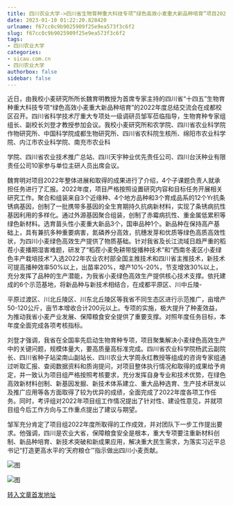 ```yaml
---
title: 四川农业大学->四川省生物育种重大科技专项“绿色高效小麦重大新品种培育”项目2022年度总结会在我校召开 | sicau.com.cn
date: 2023-01-10 01:22:20.828420
urlname: f67cc0c9b9025909f25e9ea573f3c6f2
slug: f67cc0c9b9025909f25e9ea573f3c6f2
tags: 
- 四川农业大学
categories:
- sicau.com.cn
- 四川农业大学
authorbox: false
sidebar: false
---
```

近日，由我校小麦研究所所长魏育明教授为首席专家主持的四川省“十四五”生物育种重大科技专项“绿色高效小麦重大新品种培育”的2022年度总结交流会在成都校区召开。四川省科学技术厅重大专项处一级调研员邹军莅临指导，生物育种专家组组长、副校长刘登才教授参加会议。我校小麦研究所和农学院、四川省农业科学院作物研究所、中国科学院成都生物研究所、四川省农科院生核所、绵阳市农业科学院、内江市农业科学院、南充市农业科
<!--more-->
学院、四川省农业技术推广总站、四川天宇种业优先责任公司、四川台沃种业有限责任公司10家参与单位主研人员出席会议。

魏育明对项目2022年整体进展和取得的成果进行了介绍，4个子课题负责人就承担任务进行了汇报。2022年度，项目严格按照设置研究内容和目标任务开展相关研究工作。聚合和组装来自3个近缘种、4个地方品种和3个育成品系的12个Yr抗条锈病基因，创制了一批携带多基因的全生育期持久抗病新材料，实现了条锈病抗性基因利用的多样化。通过外源基因聚合组装，创制了赤霉病抗性、重金属低累积等绿色新材料。选育苗头性小麦重大新品3个，国审品种1个。新品种在保持高产基础上，具有兼抗多种重要病害，氮磷养分高效，抗穗发芽和优质等绿色高质高效性状，为四川小麦绿色高效生产提供了物质基础。针对我省及长江流域日趋严重的稻茬小麦播期湿害难题，研发了“稻茬小麦免耕带旋播种技术”和“西南冬麦区小麦绿色丰产栽培技术”入选2022年农业农村部全国主推技术和四川省主推技术，新技术可提高播种效率50%以上，出苗率20%，增产10%-20%，节支增效30%以上，充分发挥了品种的生产潜能，为我省小麦绿色高效生产提供核心技术支撑。依托建成的6个示范基地，将新品种与新技术相结合，在成都平原区、川中丘陵-

平原过渡区、川北丘陵区、川东北丘陵区等我省不同生态区进行示范推广，亩增产50-120公斤，亩节本增收合计200元以上。专项的实施，极大提升了种麦效益，为推动我省小麦产业发展、保障粮食安全提供了重要支撑。对照年度任务目标，本年度全面完成各项考核指标。

刘登才强调，我省在全国率先启动生物育种专项，项目聚集解决小麦绿色高效生产中的关键问题，规模体量大，要高质量高标准完成。四川省农业科学院杨武云副院长、四川省种子站梁南山副站长、四川农业大学周永红教授等组成的咨询专家组通过听取汇报、查阅数据资料和质询提问，对项目整体执行情况和取得的成果给予肯定，并一致认为项目组严格按照考核要求，充分发挥自身专业和技术优势，在绿色高效新材料创制、新基因发掘、新技术体系建立、重大品种选育、生产技术研发以及推广应用等各方面取得了较为优异的成绩，全面完成了2022年度各项工作任务。同时，考评组对2022年项目组工作情况提出了针对性、建设性意见，并就项目组今后工作方向与工作重点提出了建议与期望。

邹军充分肯定了项目组2022年度所取得的工作成效，并对团队下一步工作提出要求。他强调，四川是农业大省，保障粮食安全是根本，重大专项要注重新材料创制、新品种培育、新技术突破和新成果应用，解决重大民生需求，为落实习近平总书记“打造更高水平的‘天府粮仓’”指示做出四川小麦贡献。

![图](https://news.sicau.edu.cn/__local/4/91/91/817170F6DB76FD37CE08B8BE570_D1EF7201_F777.jpg)

![图](https://news.sicau.edu.cn/__local/B/DF/32/D89B7F227E2BDDAB9770C3AF071_502A6448_20E3C.jpg)

[转入文章首发地址](https://news.sicau.edu.cn/info/1078/70830.htm)